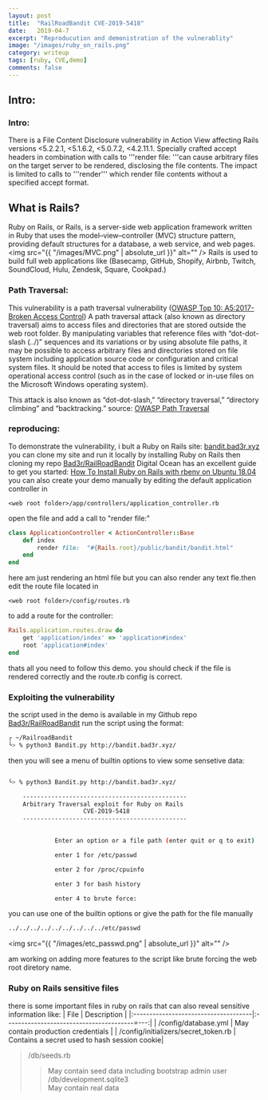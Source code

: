 ```yaml
---
layout: post
title:  "RailRoadBandit CVE-2019-5418"
date:   2019-04-7
excerpt: "Reproducution and demonistration of the vulnerablity"
image: "/images/ruby_on_rails.png"
category: writeup
tags: [ruby, CVE,demo]
comments: false
---
```

## Intro:
### Intro:

There is a File Content Disclosure vulnerability in Action View affecting Rails versions <5.2.2.1, <5.1.6.2, <5.0.7.2, <4.2.11.1.
Specially crafted accept headers in combination with calls to '''render file: '''can cause arbitrary files on the target server to be rendered, disclosing the file contents.
The impact is limited to calls to '''render''' which render file contents without a specified accept format. 

## What is Rails?
Ruby on Rails, or Rails, is a server-side web application framework written in Ruby that uses the model–view–controller (MVC) structure pattern, providing default structures for a database, a web service, and web pages. 
<span class="image center"><img src="{{ "/images/MVC.png" | absolute_url }}" alt="" /></span>
Rails is used to build full web applications like (Basecamp, GitHub, Shopify, Airbnb, Twitch, SoundCloud, Hulu, Zendesk, Square, Cookpad.)


### Path Traversal:

This vulnerability is a path traversal vulnerability (<a href="https://www.owasp.org/index.php/Top_10-2017_A5-Broken_Access_Control">OWASP Top 10: A5:2017-Broken Access Control</a>)
A path traversal attack (also known as directory traversal) aims to access files and directories that are stored outside the web root folder. By manipulating variables that reference files with “dot-dot-slash (../)” sequences and its variations or by using absolute file paths, it may be possible to access arbitrary files and directories stored on file system including application source code or configuration and critical system files. It should be noted that access to files is limited by system operational access control (such as in the case of locked or in-use files on the Microsoft Windows operating system).

This attack is also known as “dot-dot-slash,” “directory traversal,” “directory climbing” and “backtracking.” 
source: <a href="https://www.owasp.org/index.php/Path_Traversal">OWASP Path Traversal</a>


### reproducing:
To demonstrate the vulnerability, i bult a Ruby on Rails site: <a href="http://bandit.bad3r.xyz/">bandit.bad3r.xyz</a>
you can clone my site and run it locally by installing Ruby on Rails then cloning my repo <a href="https://github.com/Bad3r/RailroadBandit">Bad3r/RailRoadBandit</a>
Digital Ocean has an excellent guide to get you started: <a href="https://www.digitalocean.com/community/tutorials/how-to-install-ruby-on-rails-with-rbenv-on-ubuntu-18-04">
How To Install Ruby on Rails with rbenv on Ubuntu 18.04</a>
you can also create your demo manually by editing the default application controller in
~~~
<web root folder>/app/controllers/application_controller.rb
~~~
open the file and add a call to "render file:"
~~~ruby
class ApplicationController < ActionController::Base
    def index
        render file:  "#{Rails.root}/public/bandit/bandit.html"
    end
end
~~~
here am just rendering an html file but you can also render any text fle.then edit the route file located in 
~~~
<web root folder>/config/routes.rb
~~~
to add a route for the controller:
~~~ruby
Rails.application.routes.draw do
    get 'application/index' => 'application#index'
	root 'application#index'
end
~~~
thats all you need to follow this demo. you should check if the file is rendered correctly and the route.rb config is correct.


### Exploiting the vulnerability

the script used in the demo is available in my Github repo <a href="https://github.com/Bad3r/RailroadBandit">Bad3r/RailRoadBandit</a>
run the script using the format:
~~~Bash
┌ ~/RailroadBandit
└> % python3 Bandit.py http://bandit.bad3r.xyz/ 
~~~
then you will see a menu of builtin options to view some sensetive data:
~~~Bash

└> % python3 Bandit.py http://bandit.bad3r.xyz/

	----------------------------------------------
	Arbitrary Traversal exploit for Ruby on Rails
	                 CVE-2019-5418
	----------------------------------------------
	

             Enter an option or a file path (enter quit or q to exit)

             enter 1 for /etc/passwd 

             enter 2 for /proc/cpuinfo 

             enter 3 for bash history 

             enter 4 to brute force: 
~~~
you can use one of the builtin options or give the path for the file manually
~~~Bash
../../../../../../../../../etc/passwd
~~~
<span class="image center"><img src="{{ "/images/etc_passwd.png" | absolute_url }}" alt="" /></span>
 
am working on adding more features to the script like brute forcing the web root diretory name.


### Ruby on Rails sensitive files

there is some important files in ruby on rails that can also reveal sensitive information like:
| File | Description |
|:-------------------------------------|:----------------------------------------=---:|
| /config/database.yml                 | May contain production credentials           |
| /config/initializers/secret_token.rb | Contains a secret used to hash session cookie|

> /db/seeds.rb                         
>> May contain seed data including bootstrap admin user
> /db/development.sqlite3              
>> May contain real data
